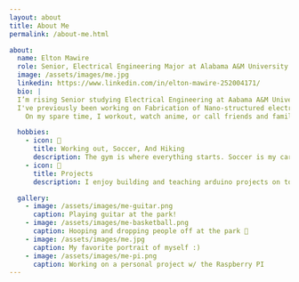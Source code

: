 ```yaml
---
layout: about
title: About Me
permalink: /about-me.html

about:
  name: Elton Mawire
  role: Senior, Electrical Engineering Major at Alabama A&M University
  image: /assets/images/me.jpg
  linkedin: https://www.linkedin.com/in/elton-mawire-252004171/
  bio: |
  I’m rising Senior studying Electrical Engineering at Aabama A&M University. I expect to graduate in May 2026.
  I've previously been working on Fabrication of Nano-structured electronic devices. This summer I'm super excited to be embarking on a new journey of implementing AI in climate study.
    On my spare time, I workout, watch anime, or call friends and family.

  hobbies:
    - icon: 🎺
      title: Working out, Soccer, And Hiking
      description: The gym is where everything starts. Soccer is my cardio, and hiking is for refreshing.
    - icon: 🤖
      title: Projects
      description: I enjoy building and teaching arduino projects on top of research.

  gallery:
    - image: /assets/images/me-guitar.png
      caption: Playing guitar at the park!
    - image: /assets/images/me-basketball.png
      caption: Hooping and dropping people off at the park 🏀
    - image: /assets/images/me.jpg
      caption: My favorite portrait of myself :)
    - image: /assets/images/me-pi.png
      caption: Working on a personal project w/ the Raspberry PI
---
```


